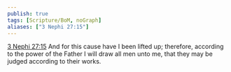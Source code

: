 ```yaml
---
publish: true
tags: [Scripture/BoM, noGraph]
aliases: ["3 Nephi 27:15"]
---
```

[3 Nephi 27:15](https://churchofjesuschrist.org/study/scriptures/bofm/3-ne/27?lang=eng&id=p15#p15) And for this cause have I been lifted up; therefore, according to the power of the Father I will draw all men unto me, that they may be judged according to their works.
